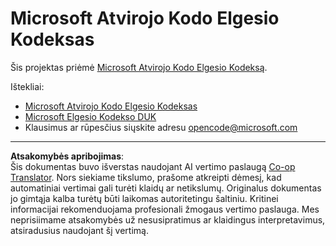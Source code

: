 <!--
CO_OP_TRANSLATOR_METADATA:
{
  "original_hash": "b0a9b4cccd918195f58224d5793da1a6",
  "translation_date": "2025-08-28T11:13:46+00:00",
  "source_file": "CODE_OF_CONDUCT.md",
  "language_code": "lt"
}
-->
# Microsoft Atvirojo Kodo Elgesio Kodeksas

Šis projektas priėmė [Microsoft Atvirojo Kodo Elgesio Kodeksą](https://opensource.microsoft.com/codeofconduct/?WT.mc_id=academic-77807-sagibbon).

Ištekliai:

- [Microsoft Atvirojo Kodo Elgesio Kodeksas](https://opensource.microsoft.com/codeofconduct/?WT.mc_id=academic-77807-sagibbon)
- [Microsoft Elgesio Kodekso DUK](https://opensource.microsoft.com/codeofconduct/faq/?WT.mc_id=academic-77807-sagibbon)
- Klausimus ar rūpesčius siųskite adresu [opencode@microsoft.com](mailto:opencode@microsoft.com)

---

**Atsakomybės apribojimas**:  
Šis dokumentas buvo išverstas naudojant AI vertimo paslaugą [Co-op Translator](https://github.com/Azure/co-op-translator). Nors siekiame tikslumo, prašome atkreipti dėmesį, kad automatiniai vertimai gali turėti klaidų ar netikslumų. Originalus dokumentas jo gimtąja kalba turėtų būti laikomas autoritetingu šaltiniu. Kritinei informacijai rekomenduojama profesionali žmogaus vertimo paslauga. Mes neprisiimame atsakomybės už nesusipratimus ar klaidingus interpretavimus, atsiradusius naudojant šį vertimą.